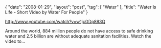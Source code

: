 {
   "date": "2008-01-29",
   "layout": "post",
   "tag": [
      "Water"
   ],
   "title": "Water Is Life - Short Video by Water For People"
}

http://www.youtube.com/watch?v=w1jcGDp883Q  

Around the world, 884 million people do not have access to safe drinking water and 2.5 billion are without adequate sanitation facilities. Watch the video to...